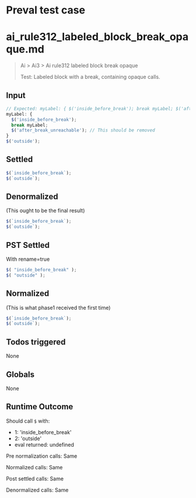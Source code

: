 # Preval test case

# ai_rule312_labeled_block_break_opaque.md

> Ai > Ai3 > Ai rule312 labeled block break opaque
>
> Test: Labeled block with a break, containing opaque calls.

## Input

`````js filename=intro
// Expected: myLabel: { $('inside_before_break'); break myLabel; $('after_break_unreachable'); } $('outside');
myLabel: {
  $('inside_before_break');
  break myLabel;
  $('after_break_unreachable'); // This should be removed
}
$('outside');
`````


## Settled


`````js filename=intro
$(`inside_before_break`);
$(`outside`);
`````


## Denormalized
(This ought to be the final result)

`````js filename=intro
$(`inside_before_break`);
$(`outside`);
`````


## PST Settled
With rename=true

`````js filename=intro
$( "inside_before_break" );
$( "outside" );
`````


## Normalized
(This is what phase1 received the first time)

`````js filename=intro
$(`inside_before_break`);
$(`outside`);
`````


## Todos triggered


None


## Globals


None


## Runtime Outcome


Should call `$` with:
 - 1: 'inside_before_break'
 - 2: 'outside'
 - eval returned: undefined

Pre normalization calls: Same

Normalized calls: Same

Post settled calls: Same

Denormalized calls: Same
